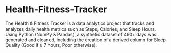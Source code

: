 # Health-Fitness-Tracker
The Health &amp; Fitness Tracker is a data analytics project that tracks and analyzes daily health metrics such as Steps, Calories, and Sleep Hours. Using Python (NumPy &amp; Pandas), a synthetic dataset of 490+ days was generated and cleaned, including the creation of a derived column for Sleep Quality (Good if ≥ 7 hours, Poor otherwise).
